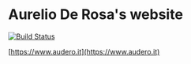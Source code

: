 # Aurelio De Rosa's website

[![Build Status](https://travis-ci.org/AurelioDeRosa/audero.svg?branch=master)](https://travis-ci.org/AurelioDeRosa/audero)

[https://www.audero.it](https://www.audero.it)
